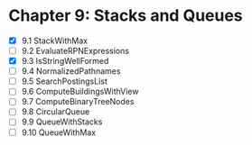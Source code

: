 # Chapter 9: Stacks and Queues

- [X] 9.1 StackWithMax
- [ ] 9.2 EvaluateRPNExpressions
- [X] 9.3 IsStringWellFormed
- [ ] 9.4 NormalizedPathnames
- [ ] 9.5 SearchPostingsList
- [ ] 9.6 ComputeBuildingsWithView
- [ ] 9.7 ComputeBinaryTreeNodes
- [ ] 9.8 CircularQueue
- [ ] 9.9 QueueWithStacks
- [ ] 9.10 QueueWithMax